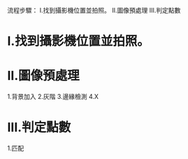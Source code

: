 流程步驟：
I.找到攝影機位置並拍照。
II.圖像預處理
III.判定點數


# I.找到攝影機位置並拍照。


# II.圖像預處理

1.背景加入
2.灰階
3.邊緣檢測
4.X

# III.判定點數

1.匹配
